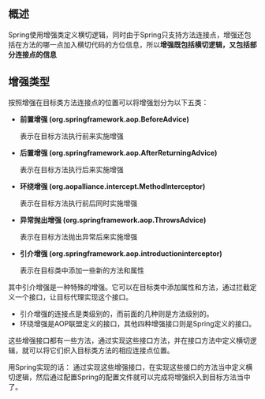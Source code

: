 ## 概述

Spring使用增强类定义横切逻辑，同时由于Spring只支持方法连接点，增强还包括在方法的哪一点加入横切代码的方位信息，所以**增强既包括横切逻辑，又包括部分连接点的信息**

## 增强类型

按照增强在目标类方法连接点的位置可以将增强划分为以下五类：

* **前置增强 (org.springframework.aop.BeforeAdvice)** 

    表示在目标方法执行前来实施增强

* **后置增强 (org.springframework.aop.AfterReturningAdvice)**

    表示在目标方法执行后来实施增强

* **环绕增强 (org.aopalliance.intercept.MethodInterceptor)**

    表示在目标方法执行前后同时实施增强

* **异常抛出增强 (org.springframework.aop.ThrowsAdvice)** 

    表示在目标方法抛出异常后来实施增强

* **引介增强 (org.springframework.aop.introductioninterceptor)**

    表示在目标类中添加一些新的方法和属性

其中引介增强是一种特殊的增强。它可以在目标类中添加属性和方法，通过拦截定义一个接口，让目标代理实现这个接口。

* 引介增强的连接点是类级别的，而前面的几种则是方法级别的。
* 环绕增强是AOP联盟定义的接口，其他四种增强接口则是Spring定义的接口。

这些增强接口都有一些方法，通过实现这些接口方法，并在接口方法中定义横切逻辑，就可以将它们织入目标类方法的相应连接点位置。

用Spring实现的话： 通过实现这些增强接口，在实现这些接口的方法当中定义横切逻辑，然后通过配置Spring的配置文件就可以完成将增强织入到目标方法当中了。
